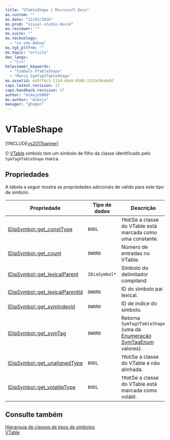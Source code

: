 ```yaml
---
title: "VTableShape | Microsoft Docs"
ms.custom: ""
ms.date: "12/03/2016"
ms.prod: "visual-studio-dev14"
ms.reviewer: ""
ms.suite: ""
ms.technology: 
  - "vs-ide-debug"
ms.tgt_pltfrm: ""
ms.topic: "article"
dev_langs: 
  - "C++"
helpviewer_keywords: 
  - "Símbolo VTableShape"
  - "Marca SymTagVTableShape"
ms.assetid: dd97f4c3-115d-46a9-b506-2531e30a0d8f
caps.latest.revision: 17
caps.handback.revision: 17
author: "mikejo5000"
ms.author: "mikejo"
manager: "ghogen"
---
```

# VTableShape
[!INCLUDE[vs2017banner](../../code-quality/includes/vs2017banner.md)]

O [VTable](../../debugger/debug-interface-access/vtable.md) símbolo tem um símbolo de filho da classe identificado pelo `SymTagVTableShape` marca.  
  
## Propriedades  
 A tabela a seguir mostra as propriedades adicionais de válido para este tipo de símbolo.  
  
|Propriedade|Tipo de dados|Descrição|  
|-----------------|-------------------|---------------|  
|[IDiaSymbol::get\_constType](../../debugger/debug-interface-access/idiasymbol-get-consttype.md)|`BOOL`|`TRUE`Se a classe do VTable está marcada como uma constante.|  
|[IDiaSymbol::get\_count](../Topic/IDiaSymbol::get_count.md)|`DWORD`|Número de entradas no VTable.|  
|[IDiaSymbol::get\_lexicalParent](../../debugger/debug-interface-access/idiasymbol-get-lexicalparent.md)|`IDiaSymbol*`|Símbolo do delimitador compiland.|  
|[IDiaSymbol::get\_lexicalParentId](../../debugger/debug-interface-access/idiasymbol-get-lexicalparentid.md)|`DWORD`|ID do símbolo pai lexical.|  
|[IDiaSymbol::get\_symIndexId](../../debugger/debug-interface-access/idiasymbol-get-symindexid.md)|`DWORD`|ID de índice do símbolo.|  
|[IDiaSymbol::get\_symTag](../Topic/IDiaSymbol::get_symTag.md)|`DWORD`|Retorna `SymTagVTableShape` \(uma da [Enumeração SymTagEnum](../../debugger/debug-interface-access/symtagenum.md) valores\).|  
|[IDiaSymbol::get\_unalignedType](../../debugger/debug-interface-access/idiasymbol-get-unalignedtype.md)|`BOOL`|`TRUE`Se a classe do VTable é não alinhada.|  
|[IDiaSymbol::get\_volatileType](../../debugger/debug-interface-access/idiasymbol-get-volatiletype.md)|`BOOL`|`TRUE`Se a classe do VTable está marcada como volátil.|  
  
## Consulte também  
 [Hierarquia de classes de tipos de símbolos](../../debugger/debug-interface-access/class-hierarchy-of-symbol-types.md)   
 [VTable](../../debugger/debug-interface-access/vtable.md)